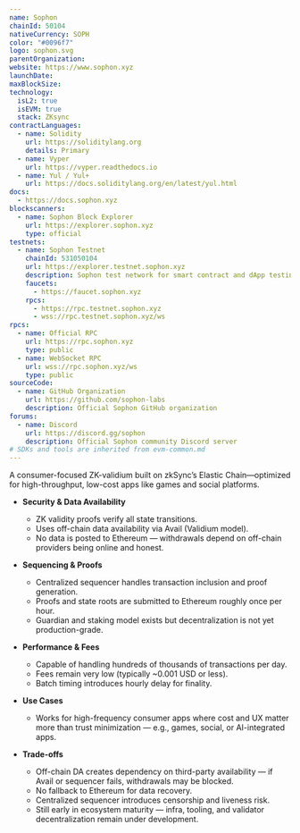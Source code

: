 ```yaml
---
name: Sophon
chainId: 50104
nativeCurrency: SOPH
color: "#0096f7"
logo: sophon.svg
parentOrganization: 
website: https://www.sophon.xyz
launchDate: 
maxBlockSize: 
technology:
  isL2: true
  isEVM: true
  stack: ZKsync
contractLanguages:
  - name: Solidity
    url: https://soliditylang.org
    details: Primary
  - name: Vyper
    url: https://vyper.readthedocs.io
  - name: Yul / Yul+
    url: https://docs.soliditylang.org/en/latest/yul.html
docs:
  - https://docs.sophon.xyz
blockscanners:
  - name: Sophon Block Explorer
    url: https://explorer.sophon.xyz
    type: official
testnets:
  - name: Sophon Testnet
    chainId: 531050104
    url: https://explorer.testnet.sophon.xyz
    description: Sophon test network for smart contract and dApp testing
    faucets:
      - https://faucet.sophon.xyz
    rpcs:
      - https://rpc.testnet.sophon.xyz
      - wss://rpc.testnet.sophon.xyz/ws
rpcs:
  - name: Official RPC
    url: https://rpc.sophon.xyz
    type: public
  - name: WebSocket RPC
    url: wss://rpc.sophon.xyz/ws
    type: public
sourceCode:
  - name: GitHub Organization
    url: https://github.com/sophon-labs
    description: Official Sophon GitHub organization
forums:
  - name: Discord
    url: https://discord.gg/sophon
    description: Official Sophon community Discord server
# SDKs and tools are inherited from evm-common.md
---
```


A consumer-focused ZK-validium built on zkSync’s Elastic Chain—optimized for high-throughput, low-cost apps like games and social platforms.

- **Security & Data Availability**  
  - ZK validity proofs verify all state transitions.  
  - Uses off-chain data availability via Avail (Validium model).  
  - No data is posted to Ethereum — withdrawals depend on off-chain providers being online and honest.

- **Sequencing & Proofs**  
  - Centralized sequencer handles transaction inclusion and proof generation.  
  - Proofs and state roots are submitted to Ethereum roughly once per hour.  
  - Guardian and staking model exists but decentralization is not yet production-grade.

- **Performance & Fees**  
  - Capable of handling hundreds of thousands of transactions per day.  
  - Fees remain very low (typically ~0.001 USD or less).  
  - Batch timing introduces hourly delay for finality.

- **Use Cases**  
  - Works for high-frequency consumer apps where cost and UX matter more than trust minimization — e.g., games, social, or AI-integrated apps.

- **Trade-offs**  
  - Off-chain DA creates dependency on third-party availability — if Avail or sequencer fails, withdrawals may be blocked.  
  - No fallback to Ethereum for data recovery.  
  - Centralized sequencer introduces censorship and liveness risk.  
  - Still early in ecosystem maturity — infra, tooling, and validator decentralization remain under development.